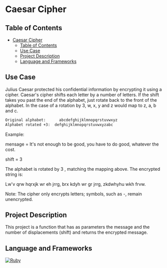 # Caesar Cipher

## Table of Contents

- [Caesar Cipher](#caesar-cipher)
  - [Table of Contents](#table-of-contents)
  - [Use Case](#use-case)
  - [Project Description](#project-description)
  - [Language and Frameworks](#language-and-frameworks)

## Use Case

Julius Caesar protected his confidential information by encrypting it using a cipher. Caesar's cipher shifts each letter by a number of letters. If the shift takes you past the end of the alphabet, just rotate back to the front of the alphabet. In the case of a rotation by 3, w, x, y and z would map to z, a, b and c.

```sh
Original alphabet:      abcdefghijklmnopqrstuvwxyz
Alphabet rotated +3:  defghijklmnopqrstuvwxyzabc
```

Example:

mensage = It's not enough to be good, you have to do good, whatever the cost.

shift = 3

The alphabet is rotated by 3 , matching the mapping above. The encrypted string is:

Lw'v qrw hqrxjk wr eh jrrg, brx kdyh wr gr jrrg, zkdwhyhu wkh frvw.

Note: The cipher only encrypts letters; symbols, such as -, remain unencrypted.

## Project Description

This project is a function that has as parameters the message and the number of displacements (shift) and returns the encrypted message.

## Language and Frameworks

[![Ruby](https://badgen.net/badge/icon/ruby/red?icon=ruby&label)](https://https://ruby-lang.org/)
